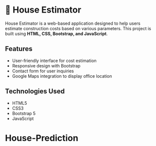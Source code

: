 # 🏡 House Estimator  

House Estimator is a web-based application designed to help users estimate construction costs based on various parameters. This project is built using **HTML, CSS, Bootstrap, and JavaScript**.  

## Features  
- User-friendly interface for cost estimation  
- Responsive design with Bootstrap  
- Contact form for user inquiries  
- Google Maps integration to display office location  

## Technologies Used  
- HTML5  
- CSS3  
- Bootstrap 5  
- JavaScript  
# House-Prediction
